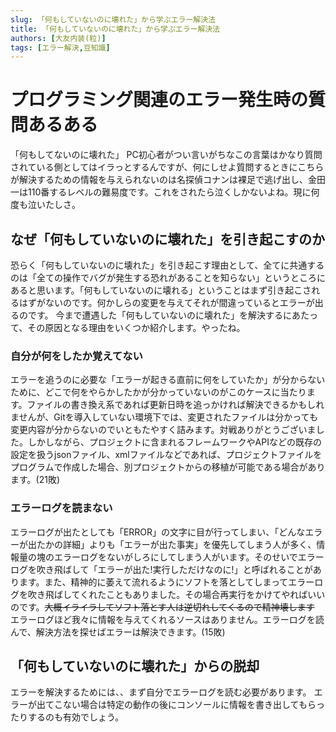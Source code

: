 ```yaml
---
slug: 「何もしていないのに壊れた」から学ぶエラー解決法
title: 「何もしていないのに壊れた」から学ぶエラー解決法
authors: [大友内装(粒)]
tags: [エラー解決,豆知識]
--- 
```

# プログラミング関連のエラー発生時の質問あるある
「何もしてないのに壊れた」
PC初心者がつい言いがちなこの言葉はかなり質問されている側としてはイラっとするんですが、何にしせよ質問するときにこちらが解決するための情報を与えられないのは名探偵コナンは裸足で逃げ出し、金田一は110番するレベルの難易度です。これをされたら泣くしかないよね。現に何度も泣いたしさ。

## なぜ「何もしていないのに壊れた」を引き起こすのか
恐らく「何もしていないのに壊れた」を引き起こす理由として、全てに共通するのは「全ての操作でバグが発生する恐れがあることを知らない」というところにあると思います。「何もしていないのに壊れる」ということはまず引き起こされるはずがないのです。何かしらの変更を与えてそれが間違っているとエラーが出るのです。
今まで遭遇した「何もしていないのに壊れた」を解決するにあたって、その原因となる理由をいくつか紹介します。やったね。

### 自分が何をしたか覚えてない
エラーを追うのに必要な「エラーが起きる直前に何をしていたか」が分からないために、どこで何をやらかしたかが分かっていないのがこのケースに当たります。ファイルの書き換え系であれば更新日時を追っかければ解決できるかもしれませんが、Gitを導入していない環境下では、変更されたファイルは分かっても変更内容が分からないのでいともたやすく詰みます。対戦ありがとうございました。しかしながら、プロジェクトに含まれるフレームワークやAPIなどの既存の設定を扱うjsonファイル、xmlファイルなどであれば、プロジェクトファイルをプログラムで作成した場合、別プロジェクトからの移植が可能である場合があります。(21敗)

### エラーログを読まない
エラーログが出たとしても「ERROR」の文字に目が行ってしまい、「どんなエラーが出たかの詳細」よりも「エラーが出た事実」を優先してしまう人が多く、情報量の塊のエラーログをないがしろにしてしまう人がいます。そのせいでエラーログを吹き飛ばして「エラーが出た!実行しただけなのに!」と呼ばれることがあります。また、精神的に萎えて流れるようにソフトを落としてしまってエラーログを吹き飛ばしてくれたこともありました。その場合再実行をかけてやればいいのです。~~大概イライラしてソフト落とす人は逆切れしてくるので精神壊します~~ エラーログほど我々に情報を与えてくれるソースはありません。エラーログを読んで、解決方法を探せばエラーは解決できます。(15敗)

## 「何もしていないのに壊れた」からの脱却
エラーを解決するためには、、まず自分でエラーログを読む必要があります。
エラーが出てこない場合は特定の動作の後にコンソールに情報を書き出してもらったりするのも有効でしょう。